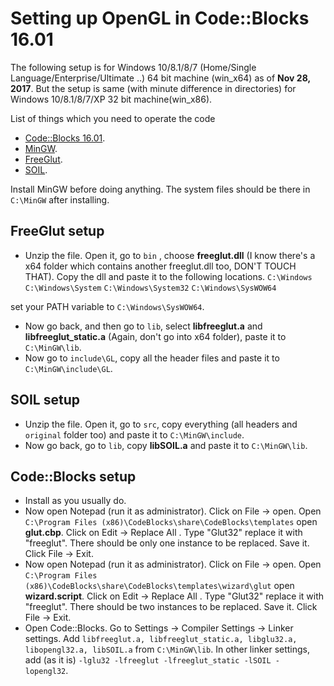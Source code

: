 # Setting up OpenGL in Code::Blocks 16.01

The following setup is for Windows 10/8.1/8/7 (Home/Single Language/Enterprise/Ultimate ..) 64 bit machine (win_x64) as of __Nov 28, 2017__.
But the setup is same (with minute difference in directories) for Windows 10/8.1/8/7/XP 32 bit machine(win_x86).

List of things which you need to operate the code
- [Code::Blocks 16.01](https://sourceforge.net/projects/codeblocks/files/Binaries/16.01/Windows/codeblocks-16.01-setup.exe/download).
- [MinGW](http://www.mingw.org/).
- [FreeGlut](https://www.transmissionzero.co.uk/files/software/development/GLUT/freeglut-MinGW.zip).
- [SOIL](www.lonesock.net/files/soil.zip).

Install MinGW before doing anything. The system files should be there in `C:\MinGW` after installing.

## FreeGlut setup
- Unzip the file. Open it, go to `bin` , choose **freeglut.dll** (I know there's a x64 folder which contains another freeglut.dll too, DON'T TOUCH THAT). Copy the dll and paste it to the following locations.
`C:\Windows`
`C:\Windows\System`
`C:\Windows\System32`
`C:\Windows\SysWOW64`

set your PATH variable to `C:\Windows\SysWOW64`.
- Now go back, and then go to `lib`, select **libfreeglut.a** and **libfreeglut_static.a** (Again, don't go into x64 folder), paste it to `C:\MinGW\lib`.
- Now go to `include\GL`, copy all the header files and paste it to `C:\MinGW\include\GL`.

## SOIL setup
- Unzip the file. Open it, go to `src`, copy everything (all headers and `original` folder too) and paste it to `C:\MinGW\include`.
- Now go back, go to `lib`, copy **libSOIL.a** and paste it to `C:\MinGW\lib`.

## Code::Blocks setup
- Install as you usually do. 
- Now open Notepad (run it as administrator). Click on File -> open. Open `C:\Program Files (x86)\CodeBlocks\share\CodeBlocks\templates` open __glut.cbp__. Click on Edit -> Replace All . Type "Glut32" replace it with "freeglut". There should be only one instance to be replaced. Save it. Click File -> Exit.
- Now open Notepad (run it as administrator). Click on File -> open. Open `C:\Program Files (x86)\CodeBlocks\share\CodeBlocks\templates\wizard\glut` open __wizard.script__. Click on Edit -> Replace All . Type "Glut32" replace it with "freeglut". There should be two instances to be replaced. Save it. Click File -> Exit.
- Open Code::Blocks. Go to Settings -> Compiler Settings -> Linker settings. Add `libfreeglut.a, libfreeglut_static.a, libglu32.a, libopengl32.a, libSOIL.a` from `C:\MinGW\lib`. In other linker settings, add (as it is) `-lglu32 -lfreeglut -lfreeglut_static -lSOIL - lopengl32`.
